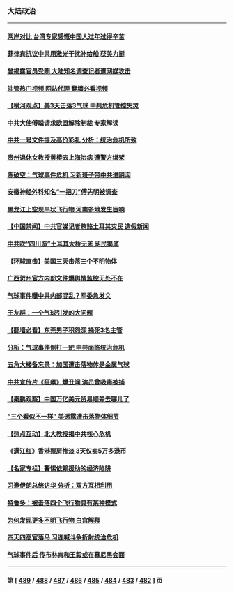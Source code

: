 ### 大陆政治
---
#### [两岸对比 台湾专家感慨中国人过年过得辛苦](../../pages/ncid277/n13929455.md?02150045) 
#### [菲律宾抗议中共用激光干扰补给船 获美力挺](../../pages/ncid277/n13929657.md?02150045) 
#### [曾揭露官员受贿 大陆知名调查记者遭网媒攻击](../../pages/ncid277/n13929587.md?02150045) 
#### [油管热门视频 网站代理 翻墙必看视频](http://138.2.39.72:81/youtube.html?epic-marker?02150045)
#### [【横河观点】美3天击落3气球 中共危机管控失灵](../../pages/ncid277/n13929694.md?02150045) 
#### [中共大使傅聪请求欧盟解除制裁 专家解读](../../pages/ncid277/n13929204.md?02150045) 
#### [中共一号文件提及高价彩礼 分析：统治危机所致](../../pages/ncid277/n13929501.md?02150045) 
#### [贵州退休女教授黄椿去上海治病 遭警方绑架](../../pages/ncid277/n13929546.md?02150045) 
#### [陈破空：气球事件危机 习新班子带中共进阴沟](../../pages/ncid277/n13929396.md?02150045) 
#### [安徽神经外科知名“一把刀”傅先明被调查](../../pages/ncid277/n13929537.md?02150045) 
#### [黑龙江上空现串状飞行物 河南多地发生巨响](../../pages/ncid277/n13929502.md?02150045) 
#### [【中国禁闻】中共官媒记者贿赂土耳其灾民 造假新闻](../../pages/ncid277/n13929198.md?02150045) 
#### [中共吹“四川造”土耳其大桥无恙 网民揭底](../../pages/ncid277/n13929457.md?02150045) 
#### [【环球直击】美国三天击落三个不明物体](../../pages/ncid277/n13929195.md?02150045) 
#### [广西贺州官方内部文件爆舆情监控无处不在](../../pages/ncid277/n13929391.md?02150045) 
#### [气球事件曝中共内部混乱？军委急发文](../../pages/ncid277/n13929343.md?02150045) 
#### [王友群：一个气球引发的大问题](../../pages/ncid277/n13929207.md?02150045) 
#### [【翻墙必看】东莞男子积怨深 捅死3名主管](../../pages/ncid277/n13929329.md?02150045) 
#### [分析：气球事件倒打一耙 中共面临统治危机](../../pages/ncid277/n13929035.md?02150045) 
#### [五角大楼备忘录：加国遭击落物体是金属气球](../../pages/ncid277/n13929225.md?02150045) 
#### [中共宣传片《狂飙》爆丑闻 演员曾吸毒被捕](../../pages/ncid277/n13929227.md?02150045) 
#### [【秦鹏观察】中国万亿美元贸易顺差去哪儿了](../../pages/ncid277/n13929231.md?02150045) 
#### [“三个看似不一样” 美透露遭击落物体细节](../../pages/ncid277/n13929144.md?02150045) 
#### [【热点互动】北大教授揭中共核心危机](../../pages/ncid277/n13929201.md?02150045) 
#### [《满江红》香港票房惨淡 3天仅卖5万多港币](../../pages/ncid277/n13929190.md?02150045) 
#### [【名家专栏】警惕依赖援助的经济陷阱](../../pages/ncid277/n13928980.md?02150045) 
#### [习邀伊朗总统访华 分析：双方互相利用](../../pages/ncid277/n13928889.md?02150045) 
#### [特鲁多：被击落四个飞行物具有某种模式](../../pages/ncid277/n13929150.md?02150045) 
#### [为何发现更多不明飞行物 白宫解释](../../pages/ncid277/n13929133.md?02150045) 
#### [四天四高官落马 习连喊斗争折射统治危机](../../pages/ncid277/n13929129.md?02150045) 
#### [气球事件后 传布林肯和王毅或在慕尼黑会面](../../pages/ncid277/n13929115.md?02150045) 

---
#### 第 [ [489](./489.md?02150045) / [488](./488.md?02150045) / [487](./487.md?02150045) / [486](./486.md?02150045) / [485](./485.md?02150045) / [484](./484.md?02150045) / [483](./483.md?02150045) / [482](./482.md?02150045) ] 页
